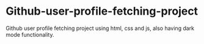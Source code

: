 # Github-user-profile-fetching-project
Github user profile fetching project using html,  css and js, also having dark mode functionality.
